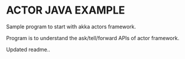 # ACTOR JAVA EXAMPLE
Sample program to start with akka actors framework. 

Program is to understand the ask/tell/forward APIs of actor framework.


Updated readme..

